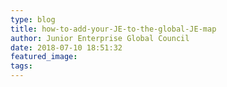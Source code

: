 ```yaml
---
type: blog
title: how-to-add-your-JE-to-the-global-JE-map
author: Junior Enterprise Global Council
date: 2018-07-10 18:51:32
featured_image: 
tags:
---
```

